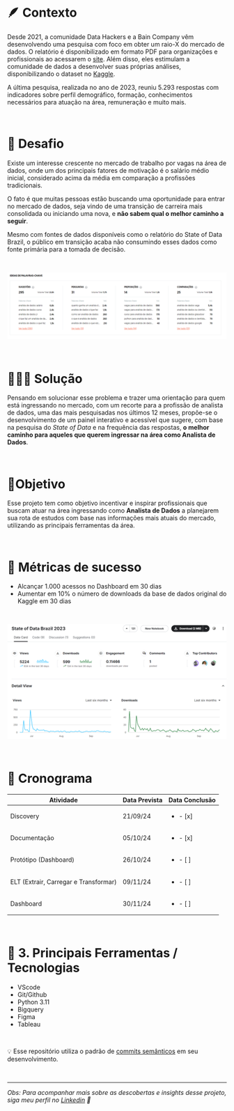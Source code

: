 # 🪶 Contexto
Desde 2021, a comunidade Data Hackers e a Bain Company vêm desenvolvendo uma pesquisa com foco em obter um raio-X do mercado de dados. O relatório é disponibilizado em formato PDF para organizações e profissionais ao acessarem o [site](https://stateofdata.datahackers.com.br/). Além disso, eles estimulam a comunidade de dados a desenvolver suas próprias análises, disponibilizando o dataset no [Kaggle](https://www.kaggle.com/datasets/datahackers/state-of-data-brazil-2023/data).

A última pesquisa, realizada no ano de 2023, reuniu 5.293 respostas com indicadores sobre perfil demográfico, formação, conhecimentos necessários para atuação na área, remuneração e muito mais.

<br>

# 🔎 Desafio
Existe um interesse crescente no mercado de trabalho por vagas na área de dados, onde um dos principais fatores de motivação é o salário médio inicial, considerado acima da média em comparação a profissões tradicionais.

O fato é que muitas pessoas estão buscando uma oportunidade para entrar no mercado de dados, seja vindo de uma transição de carreira mais consolidada ou iniciando uma nova, e **não sabem qual o melhor caminho a seguir**.

Mesmo com fontes de dados disponíveis como o relatório do State of Data Brazil, o público em transição acaba não consumindo esses dados como fonte primária para a tomada de decisão.

<br>

![Top Palavras Chaves Analista de Dados](state_of_data_brazil_2023/images/keywords_analista_de_dados.png)

<br>

# 👨🏾‍💻 Solução
Pensando em solucionar esse problema e trazer uma orientação para quem está ingressando no mercado, com um recorte para a profissão de analista de dados, uma das mais pesquisadas nos últimos 12 meses, propõe-se o desenvolvimento de um painel interativo e acessível que sugere, com base na pesquisa do *State of Data* e na frequência das respostas, **o melhor caminho para aqueles que querem ingressar na área como Analista de Dados**.



<br>

# 🎯Objetivo
Esse projeto tem como objetivo incentivar e inspirar profissionais que buscam atuar na área ingressando como **Analista de Dados** a planejarem sua rota de estudos com base nas informações mais atuais do mercado, utilizando as principais ferramentas da área.

<br>

# 🔑 Métricas de sucesso
- Alcançar 1.000 acessos no Dashboard em 30 dias
- Aumentar em 10% o número de downloads da base de dados original do Kaggle em 30 dias

<br>

![Métricas Kaggle](state_of_data_brazil_2023/images/metricas_kaggle.png)

<br>

# 📅 Cronograma 


| Atividade               |Data Prevista | Data Conclusão |
|-------------------------|--------------|-------------|
| Discovery     | 21/09/24       | <ul><li>- [x] </li>      |
| Documentação            | 05/10/24       | <ul><li>- [x] </li>    |
| Protótipo (Dashboard)  | 26/10/24   | <ul><li>- [ ] </li>       |
| ELT (Extrair, Carregar e Transformar)   | 09/11/24       | <ul><li>- [ ] </li>      |
| Dashboard               | 30/11/24       | <ul><li>- [ ] </li>     |

<br>

# 🔨 3. Principais Ferramentas / Tecnologias 

- VScode
- Git/Github
- Python 3.11
- Bigquery
- Figma
- Tableau

<br>

💡 Esse repositório utiliza o padrão de [commits semânticos](https://github.com/iuricode/padroes-de-commits) em seu desenvolvimento.

<br>

___
<em> Obs: Para acompanhar mais sobre as descobertas e insights desse projeto, siga meu perfil no [Linkedin](https://www.linkedin.com/in/francinisantana/) 💛 <em>
